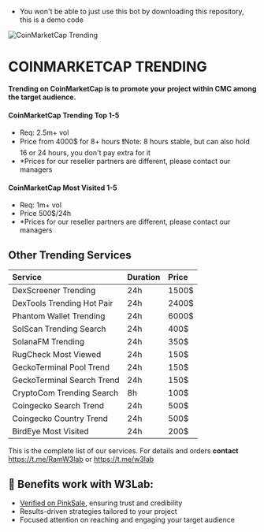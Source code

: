 - You won't be able to just use this bot by downloading this repository, this is a demo code
  
![CoinMarketCap Trending](https://i.imgur.com/iswF9KZ.png)


# COINMARKETCAP TRENDING

**Trending on CoinMarketCap is to promote your project within CMC among the target audience.**

#### **CoinMarketCap Trending** Top 1-5
- Req: 2.5m+ vol
- Price from 4000$ for 8+ hours
❗️Note: 8 hours stable, but can also hold 16 or 24 hours, you don't pay extra for it
- *Prices for our reseller partners are different, please contact our managers

#### **CoinMarketCap Most Visited** 1-5
- Req: 1m+ vol
- Price 500$/24h
- *Prices for our reseller partners are different, please contact our managers
  
## Other Trending Services

| Service                     | Duration | Price   |
| :-------------------------- | :------- | :------ |
| DexScreener Trending        |    24h   |   1500$ |
| DexTools Trending Hot Pair  |    24h   |   2400$ |
| Phantom Wallet Trending     |    24h   |   6000$ |
| SolScan Trending Search     |    24h   |   400$  |
| SolanaFM Trending           |    24h   |   350$  |
| RugCheck Most Viewed        |    24h   |   150$  |
| GeckoTerminal Pool Trend    |    24h   |   150$  |
| GeckoTerminal Search Trend  |    24h   |   150$  |
| CryptoCom Trending Search   |    8h    |   100$  |
| Coingecko Search Trend      |    24h   |   500$  |
| Coingecko Country Trend     |    24h   |   500$  |
| BirdEye Most Visited        |    24h   |   200$  |

This is the complete list of our services. For details and orders **contact** https://t.me/RamW3lab or https://t.me/w3lab


## 💎 Benefits work with W3Lab:

- [Verified on PinkSale](https://docs.pinksale.finance/Marketing-Firms-13bd7dc69b3e8069beabc58d0e4bbb4b), ensuring trust and credibility
- Results-driven strategies tailored to your project
- Focused attention on reaching and engaging your target audience
